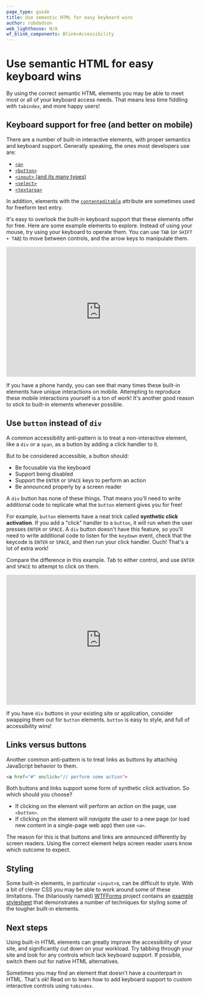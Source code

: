 ```yaml
---
page_type: guide
title: Use semantic HTML for easy keyboard wins
author: robdodson
web_lighthouse: N/A
wf_blink_components: Blink>Accessibility
---
```


# Use semantic HTML for easy keyboard wins

By using the correct semantic HTML elements you may be able to meet most or all
of your keyboard access needs. That means less time fiddling with `tabindex`,
and more happy users!

## Keyboard support for free (and better on mobile)

There are a number of built-in interactive elements, with proper semantics and
keyboard support. Generally speaking, the ones most developers use are:

- [`<a>`](https://developer.mozilla.org/en-US/docs/Web/HTML/Element/a)
- [`<button>`](https://developer.mozilla.org/en-US/docs/Web/HTML/Element/button)
- [`<input>` (and its many
    types)](https://developer.mozilla.org/en-US/docs/Web/HTML/Element/input#Form_%3Cinput%3E_types)
- [`<select>`](https://developer.mozilla.org/en-US/docs/Web/HTML/Element/select)
- [`<textarea>`](https://developer.mozilla.org/en-US/docs/Web/HTML/Element/textarea)

In addition, elements with the
[`contenteditable`](https://developer.mozilla.org/en-US/docs/Web/HTML/Global_attributes/contenteditable)
attribute are sometimes used for freeform text entry.

It's easy to overlook the built-in keyboard support that these elements offer
for free. Here are some example elements to explore. Instead of using your
mouse, try using your keyboard to operate them. You can use `TAB` (or `SHIFT +
TAB`) to move between controls, and the arrow keys to manipulate them.

<div class="glitch-embed-wrap" style="height: 346px; width: 100%;">
  <iframe
    src="https://glitch.com/embed/#!/embed/interactive-elements?path=index.html&previewSize=100&attributionHidden=true"
    alt="interactive-elements on Glitch"
    style="height: 100%; width: 100%; border: 0;">
  </iframe>
</div>

If you have a phone handy, you can see that many times these built-in elements
have unique interactions on mobile. Attempting to reproduce these mobile
interactions yourself is a ton of work! It's another good reason to stick to
built-in elements whenever possible.

## Use `button` instead of `div`

A common accessibility anti-pattern is to treat a non-interactive element, like
a `div` or a `span`, as a button by adding a click handler to it.

But to be considered accessible, a button should:

- Be focusable via the keyboard
- Support being disabled
- Support the `ENTER` or `SPACE` keys to perform an action
- Be announced properly by a screen reader

A `div` button has none of these things. That means you'll need to write
additional code to replicate what the `button` element gives you for free!

For example, `button` elements have a neat trick called ****synthetic click
activation****. If you add a "click" handler to a `button`, it will run when the
user presses `ENTER` or `SPACE`. A `div` button doesn't have this feature, so
you'll need to write additional code to listen for the `keydown` event, check
that the keycode is `ENTER` or `SPACE`, and then run your click handler. Ouch!
That's a lot of extra work!

Compare the difference in this example. Tab to either control, and use `ENTER`
and `SPACE` to attempt to click on them. 

<div class="glitch-embed-wrap" style="height: 346px; width: 100%;">
  <iframe
    src="https://glitch.com/embed/#!/embed/synthetic-click?path=index.html&previewSize=100&attributionHidden=true"
    alt="synthetic-click on Glitch"
    style="height: 100%; width: 100%; border: 0;">
  </iframe>
</div>

If you have `div` buttons in your existing site or application, consider
swapping them out for `button` elements. `button` is easy to style, and full of
accessibility wins!

## Links versus buttons

Another common anti-pattern is to treat links as buttons by attaching JavaScript
behavior to them.

```html
<a href="#" onclick="// perform some action">
```

Both buttons and links support some form of synthetic click activation. So which
should you choose?

- If clicking on the element will perform an _action_ on the page, use
  `<button>`.
- If clicking on the element will _navigate_ the user to a new page (or load new
  content in a single-page web app) then use `<a>`.

The reason for this is that buttons and links are announced differently by
screen readers. Using the correct element helps screen reader users know which
outcome to expect.

## Styling

Some built-in elements, in particular `<input>`s, can be difficult to style.
With a bit of clever CSS you may be able to work around some of these
limitations. The (hilariously named) [WTFForms](http://wtfforms.com/) project
contains an [example
stylesheet]([https://github.com/mdo/wtf-forms/blob/master/wtf-forms.css](https://github.com/mdo/wtf-forms/blob/master/wtf-forms.css))
that demonstrates a number of techniques for styling some of the tougher
built-in elements.

## Next steps

Using built-in HTML elements can greatly improve the accessibility of your site,
and significantly cut down on your workload. Try tabbing through your site and
look for any controls which lack keyboard support. If possible, switch them out
for native HTML alternatives.

Sometimes you may find an element that doesn't have a counterpart in HTML.
That's ok! Read on to learn how to add keyboard support to custom interactive
controls using `tabindex`.
